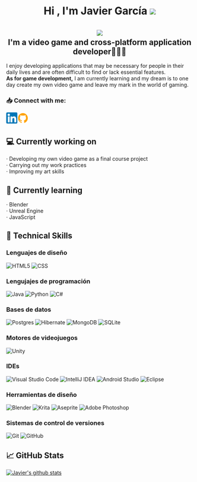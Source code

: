 <h1 align="center">
    <b>Hi , I'm Javier García </b>
    <img src="https://media.giphy.com/media/hvRJCLFzcasrR4ia7z/giphy.gif" width="35">
</h1>

<h2 align="center" style="text-align:center;">
    <img src="https://media1.giphy.com/media/v1.Y2lkPTc5MGI3NjExcGtjMm5teGpqdzBvaTFiOWhyeGUxYnJvdzc3eTdpOWswamQ5OXg4aCZlcD12MV9pbnRlcm5hbF9naWZfYnlfaWQmY3Q9Zw/JqmupuTVZYaQX5s094/giphy.gif" width="300"/>
    <div>
        <b>
            I'm a video game and cross-platform application developer👨🏻‍💻
        </b>
    </div>
</h2>

<div>
    <p>
    I enjoy developing applications that may be necessary for people in their daily lives and are often difficult to find or lack essential features.
    <br>
    <b>As for game development,</b> I am currently learning and my dream is to one day create my own video game and leave my mark in the world of gaming.
    </p>
</div>

### 📥 Connect with me:

<div>
    <a href = "https://www.linkedin.com/in/javiergarciaignacio/">
        <img align = "left" src= "Images\linkedin-icon.png" alt = "Javier García Linkedin" width = "30px"/>
    </a>
    <a href = "https://github.com/JvrGrc">
        <img align = "left" src= "Images\github-icon.png" alt = "Javier García Github" width = "30px"/>
    </a>
</div>
<br>
<br>

## 💻 Currently working on
<p>
    · Developing my own video game as a final course project
    <br>
    · Carrying out my work practices
    <br>
    · Improving my art skills
</p>

## 📖 Currently learning
<p>
    · Blender
    <br>
    · Unreal Engine
    <br>
    · JavaScript
</p>

## 🚀 Technical Skills
### Lenguajes de diseño
![HTML5](https://img.shields.io/badge/html5-%23E34F26.svg?style=for-the-badge&logo=html5&logoColor=white)
![CSS](https://img.shields.io/badge/css-%231572B6.svg?style=for-the-badge&logo=&logoColor=white)
### Lengujajes de programación
![Java](https://img.shields.io/badge/java-%23ED8B00.svg?style=for-the-badge&logo=openjdk&logoColor=white)
![Python](https://img.shields.io/badge/python-3670A0?style=for-the-badge&logo=python&logoColor=ffdd54)
![C#](https://img.shields.io/badge/C%23-%23121011.svg?style=for-the-badge&logo=c%23&logoColor=white)

### Bases de datos
![Postgres](https://img.shields.io/badge/postgres-%23316192.svg?style=for-the-badge&logo=postgresql&logoColor=white)
![Hibernate](https://img.shields.io/badge/Hibernate-59666C?style=for-the-badge&logo=Hibernate&logoColor=white)
![MongoDB](https://img.shields.io/badge/MongoDB-%234ea94b.svg?style=for-the-badge&logo=mongodb&logoColor=white)
![SQLite](https://img.shields.io/badge/sqlite-%2307405e.svg?style=for-the-badge&logo=sqlite&logoColor=white)
### Motores de videojuegos
![Unity](https://img.shields.io/badge/unity-%2320232a.svg?style=for-the-badge&logo=unity&logoColor=%1f1d1d)

### IDEs
![Visual Studio Code](https://img.shields.io/badge/Visual%20Studio%20Code-0078d7.svg?style=for-the-badge&logo=visual-studio-code&logoColor=white)
![IntelliJ IDEA](https://img.shields.io/badge/IntelliJIDEA-000000.svg?style=for-the-badge&logo=intellij-idea&logoColor=white)
	![Android Studio](https://img.shields.io/badge/android%20studio-346ac1?style=for-the-badge&logo=android%20studio&logoColor=white)
![Eclipse](https://img.shields.io/badge/Eclipse-FE7A16.svg?style=for-the-badge&logo=Eclipse&logoColor=white)
### Herramientas de diseño
![Blender](https://img.shields.io/badge/blender-%23F5792A.svg?style=for-the-badge&logo=blender&logoColor=white)
![Krita](https://img.shields.io/badge/Krita-203759?style=for-the-badge&logo=krita&logoColor=EEF37B)
![Aseprite](https://img.shields.io/badge/Aseprite-FFFFFF?style=for-the-badge&logo=Aseprite&logoColor=#7D929E)
![Adobe Photoshop](https://img.shields.io/badge/adobe%20photoshop-%2331A8FF.svg?style=for-the-badge&logo=adobe%20photoshop&logoColor=white)
### Sistemas de control de versiones
![Git](https://img.shields.io/badge/git-%23F05033.svg?style=for-the-badge&logo=git&logoColor=white)
![GitHub](https://img.shields.io/badge/github-%23121011.svg?style=for-the-badge&logo=github&logoColor=white)

## 📈 GitHub Stats 

[![Javier's github stats](https://github-readme-stats.vercel.app/api?username=JvrGrc)](https://github.com/JvrGrc)